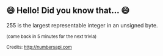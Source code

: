 ## 😄 Hello! Did you know that... 😄
255 is the largest representable integer in an unsigned byte.

<sup>(come back in 5 minutes for the next trivia)</sup>


<sup>Credits: http://numbersapi.com</sup>

